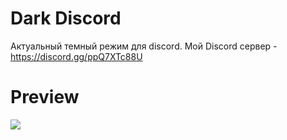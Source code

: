 # Dark Discord 
Актуальный темный режим для discord.
Мой Discord сервер - https://discord.gg/ppQ7XTc88U

# Preview
<img src="https://i.ibb.co/Yf3t0ht/image.png"/>
